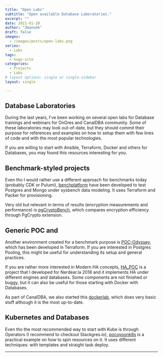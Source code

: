 ```yaml
---
title: "Open Labs"
subtitle: "Open available Database Laboratories."
excerpt: ""
date: 2021-01-20
author: "3manuek"
draft: false
images:
  - /images/posts/open-labs.png
series:
  - Labs
tags:
  - hugo-site
categories:
  - Projects
  - Labs
# layout options: single or single-sidebar
layout: single

---
```


## Database Laboratories

During the last years, I've been working on several open labs for Database trainings and webinars for OnGres
and CanalDBA community. Some of these laboratories may look out-of-date, but they should commit their purpose for 
references and examples on how to setup them with few lines of code and with the most popular technologies.

If you are willing to start with Ansible, Terraform, Docker and others for Databases, you may found this resources
interesting for you.


## Benchmark-styled projects

Even tho I would rather use a different approach for benchmarks today (probably CDK or Pulumi), [benchplatform][1] 
have been developed to test Postgres and Mongo under sysbench data modeling. It uses Terraform and Packer for provisioning.

Very old but relevant in terms of results (encryption measurements and performance) is [pgCryptoBench][6], which compares encryption
efficiency through PgCrypto extension.


## Generic POC and 

Another environment created for a benchmark purpose is [POC-Odyssey][2], which has been developed in Terraform. If you are interested
in Postgres Pooling, this might be useful for understanding its setup and general practices.

If you are rather more interested in Modern HA concepts, [HA_POC][5] is a project that I developed for Nerdear.la 2018 and it implements
HA under different engines and databases. Some components are not finished or buggy, but it can also be useful for those starting with
Docker with Databases.

As part of CanalDBA, we also started this [dockerlab][3], which does very basic stuff although it is the most up-to-date.

## Kubernetes and Databases

Even tho the most recommended way to start with Kube is through Operators (I recommend to checkout Stackgres.io), [pocoyoonk8s][4] is 
a practical example on how to spin resources on it. It uses different techniques: with templates and straight task deploy.




---

[1]: https://gitlab.com/ongresinc/benchplatform
[2]: https://gitlab.com/ongresinc/labs/poc-odyssey
[3]: https://gitlab.com/canaldba/labs/dockerlab
[4]: https://gitlab.com/viadb/labs-and-pocs/pocoyoonk8s
[5]: https://gitlab.com/3manuek/HA_PoC
[6]: https://github.com/3manuek/pgCryptoBench
